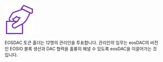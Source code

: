 ![투표](/assets/why-join/vote.svg)

EOSDAC 토큰 홀더는 12명의 관리인을 투표합니다. 관리인의 임무는 eosDAC의 비전인 EOSIO 블록 생산과 DAC 협력을 훌륭히 해낼 수 있도록 eosDAC을 이끌어가는 것입니다.